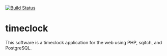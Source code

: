 [![Build Status](https://travis-ci.com/FreeGeekArkansas/timeclock.svg?branch=master)](https://travis-ci.com/FreeGeekArkansas/timeclock)

# timeclock

This software is a timeclock application for the web using PHP, sqitch, and
PostgreSQL. 

